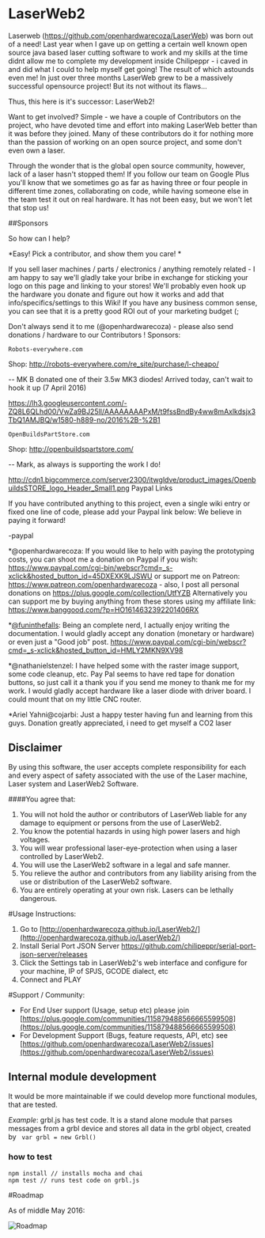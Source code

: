 
# LaserWeb2

Laserweb (https://github.com/openhardwarecoza/LaserWeb) was born out of a need! Last year when I gave up on getting a certain well known open source java based laser cutting software to work and my skills at the time didnt allow me to complete my development inside Chilipeppr - i caved in and did what I could to help myself get going! The result of which astounds even me! In just over three months LaserWeb grew to be a massively successful opensource project!  But its not without its flaws...

Thus, this here is it's successor: LaserWeb2!

Want to get involved? Simple - we have a couple of Contributors on the project, who have devoted time and effort into making LaserWeb better than it was before they joined. Many of these contributors do it for nothing more than the passion of working on an open source project, and some don't even own a laser.

Through the wonder that is the global open source community, however, lack of a laser hasn't stopped them! If you follow our team on Google Plus you'll know that we sometimes go as far as having three or four people in different time zones, collaborating on code, while having someone else in the team test it out on real hardware. It has not been easy, but we won't let that stop us!

##Sponsors

So how can I help?

*Easy! Pick a contributor, and show them you care! *

If you sell laser machines / parts / electronics / anything remotely related - I am happy to say we'll gladly take your bribe in exchange for sticking your logo on this page and linking to your stores! We'll probably even hook up the hardware you donate and figure out how it works and add that info/specifics/settings to this Wiki! If you have any business common sense, you can see that it is a pretty good ROI out of your marketing budget (;

Don't always send it to me (@openhardwarecoza) - please also send donations / hardware to our Contributors !
Sponsors:

    Robots-everywhere.com

Shop: http://robots-everywhere.com/re_site/purchase/l-cheapo/

-- MK B donated one of their 3.5w MK3 diodes! Arrived today, can't wait to hook it up (7 April 2016)

https://lh3.googleusercontent.com/-ZQ8L6QLhd00/VwZa9BJ25lI/AAAAAAAAPxM/t9fssBndBy4ww8mAxlkdsjx3TbQ1AMJBQ/w1580-h889-no/2016%2B-%2B1

    OpenBuildsPartStore.com

Shop: http://openbuildspartstore.com/

-- Mark, as always is supporting the work I do!

http://cdn1.bigcommerce.com/server2300/itwgldve/product_images/OpenbuildsSTORE_logo_Header_Small1.png
Paypal Links

If you have contributed anything to this project, even a single wiki entry or fixed one line of code, please add your Paypal link below: We believe in paying it forward!

-paypal

*@openhardwarecoza: If you would like to help with paying the prototyping costs, you can shoot me a donation on Paypal if you wish: https://www.paypal.com/cgi-bin/webscr?cmd=_s-xclick&hosted_button_id=45DXEXK9LJSWU or support me on Patreon: https://www.patreon.com/openhardwarecoza - also, I post all personal donations on https://plus.google.com/collection/UtfYZB Alternatively you can support me by buying anything from these stores using my affiliate link: https://www.banggood.com/?p=HO1614632392201406RX


*[@funinthefalls](https://github.com/funinthefalls): Being an complete nerd, I actually enjoy writing the documentation. I would gladly accept any donation (monetary or hardware) or even just a "Good job" post. https://www.paypal.com/cgi-bin/webscr?cmd=_s-xclick&hosted_button_id=HMLY2MKN9XV98 


*@nathanielstenzel: I have helped some with the raster image support, some code cleanup, etc. Pay Pal seems to have red tape for donation buttons, so just call it a thank you if you send me money to thank me for my work. I would gladly accept hardware like a laser diode with driver board. I could mount that on my little CNC router.

*Ariel Yahni@cojarbi: Just a happy tester having fun and learning from this guys. Donation greatly appreciated, i need to get myself a CO2 laser

## Disclaimer
By using this software, the user accepts complete responsibility for each and every aspect of safety associated with the use of the Laser machine, Laser system and LaserWeb2 Software.

####You agree that:

1. You will not hold the author or contributors of LaserWeb liable for any damage to equipment or persons from the use of LaserWeb2. 
2. You know the potential hazards in using high power lasers and high voltages.
3. You will wear professional laser-eye-protection when using a laser controlled by LaserWeb2.
4. You will use the LaserWeb2 software in a legal and safe manner.
5. You relieve the author and contributors from any liability arising from the use or distribution of the LaserWeb2 software.
6. You are entirely operating at your own risk. Lasers can be lethally dangerous. 


#Usage Instructions:

1. Go to [http://openhardwarecoza.github.io/LaserWeb2/](http://openhardwarecoza.github.io/LaserWeb2/)
2. Install Serial Port JSON Server https://github.com/chilipeppr/serial-port-json-server/releases
3. Click the Settings tab in LaserWeb2's web interface and configure for your machine, IP of SPJS, GCODE dialect, etc
4. Connect and PLAY
 


#Support / Community:
* For End User support (Usage, setup etc) please join [https://plus.google.com/communities/115879488566665599508](https://plus.google.com/communities/115879488566665599508)
* For Development Support (Bugs, feature requests, API, etc) see 
[https://github.com/openhardwarecoza/LaserWeb2/issues](https://github.com/openhardwarecoza/LaserWeb2/issues)


## Internal module development
It would be more maintainable if we could develop more functional modules, that are tested.

<i>Example</i>: grbl.js has test code. It is a stand alone module that parses messages from a grbl device and stores all data in the grbl object, created by ` var grbl = new Grbl()` 
### how to test
``` 
npm install // installs mocha and chai
npm test // runs test code on grbl.js
```

#Roadmap

As of middle May 2016:

![Roadmap](https://raw.githubusercontent.com/openhardwarecoza/LaserWeb2/gh-pages/Roadmap-%20LaserWeb2.png)
